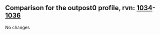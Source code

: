 ## Comparison for the outpost0 profile, rvn: [1034](https://github.com/PRO100KatYT/FortniteProfileRevisions/tree/main/profiles/outpost0/1034%20outpost0.json)-[1036](https://github.com/PRO100KatYT/FortniteProfileRevisions/tree/main/profiles/outpost0/1036%20outpost0.json)

No changes
